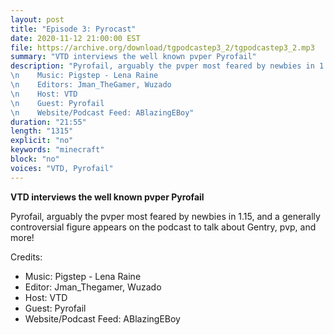 ```yaml
---
layout: post
title: "Episode 3: Pyrocast"
date: 2020-11-12 21:00:00 EST
file: https://archive.org/download/tgpodcastep3_2/tgpodcastep3_2.mp3
summary: "VTD interviews the well known pvper Pyrofail"
description: "Pyrofail, arguably the pvper most feared by newbies in 1.15, and a generally controversial figure appears on the podcast to talk about Gentry, pvp, and more! \nCredits:
\n    Music: Pigstep - Lena Raine
\n    Editors: Jman_TheGamer, Wuzado
\n    Host: VTD
\n    Guest: Pyrofail
\n    Website/Podcast Feed: ABlazingEBoy"
duration: "21:55" 
length: "1315"
explicit: "no" 
keywords: "minecraft"
block: "no" 
voices: "VTD, Pyrofail"
---
```


**VTD interviews the well known pvper Pyrofail**

Pyrofail, arguably the pvper most feared by newbies in 1.15, and a generally controversial figure appears on the podcast to talk about Gentry, pvp, and more!

Credits:
- Music: Pigstep - Lena Raine
- Editor: Jman_Thegamer, Wuzado
- Host: VTD
- Guest: Pyrofail
- Website/Podcast Feed: ABlazingEBoy
